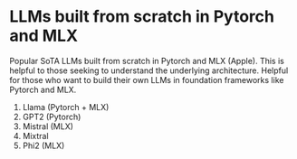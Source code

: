 # LLMs built from scratch in Pytorch and MLX

Popular SoTA LLMs built from scratch in Pytorch and MLX (Apple). This is helpful to those seeking to understand the underlying architecture. Helpful for those who want to build their own LLMs in foundation frameworks like Pytorch and MLX.

1. Llama (Pytorch + MLX)
2. GPT2 (Pytorch)
3. Mistral (MLX)
4. Mixtral
5. Phi2 (MLX)
